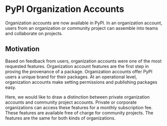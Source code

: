 # PyPI Organization Accounts

Organization accounts are now available in PyPI. In an organization account, users from an organization or community project can assemble into teams and collaborate on projects.

## Motivation
Based on feedback from users, organization accounts were one of the most requested features. Organization account features are the first step in proving the provenance of a package. Organization accounts offer PyPI users a unique brand for their packages. At an operational level, organization accounts make setting permissions and publishing packages easy. 

Here, we would like to draw a distinction between private organization accounts and community project accounts. Private or corporate organizations can access these features for a monthly subscription fee. These features are available free of charge for community projects. The features are the same for both kinds of organizations. 

